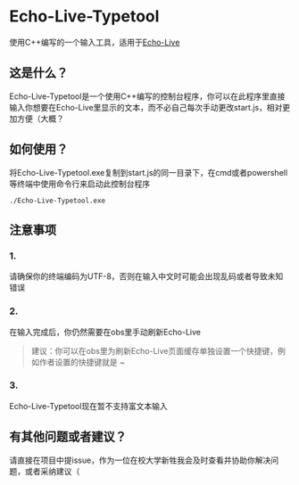 # Echo-Live-Typetool
使用C++编写的一个输入工具，适用于[Echo-Live](https://github.com/sheep-realms/Echo-Live)

## 这是什么？

Echo-Live-Typetool是一个使用C++编写的控制台程序，你可以在此程序里直接输入你想要在Echo-Live里显示的文本，而不必自己每次手动更改start.js，相对更加方便（大概？

## 如何使用？

将Echo-Live-Typetool.exe复制到start.js的同一目录下，在cmd或者powershell等终端中使用命令行来启动此控制台程序

```./Echo-Live-Typetool.exe```

## 注意事项

### **1.**

请确保你的终端编码为UTF-8，否则在输入中文时可能会出现乱码或者导致未知错误

### **2.**

在输入完成后，你仍然需要在obs里手动刷新Echo-Live

> 建议：你可以在obs里为刷新Echo-Live页面缓存单独设置一个快捷键，例如作者设置的快捷键就是 ~ 

### **3.**

Echo-Live-Typetool现在暂不支持富文本输入

## 有其他问题或者建议？

请直接在项目中提issue，作为一位在校大学新牲我会及时查看并协助你解决问题，或者采纳建议（
